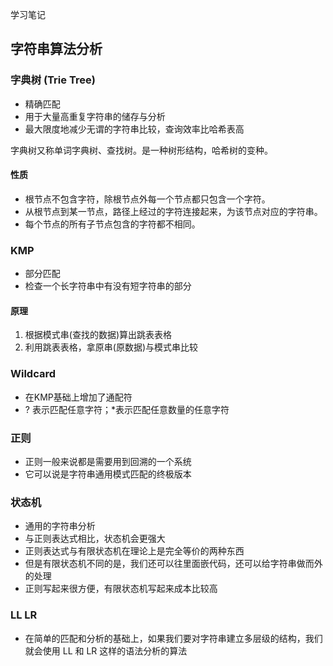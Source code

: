 学习笔记

## 字符串算法分析
### 字典树 (Trie Tree)
- 精确匹配
- 用于大量高重复字符串的储存与分析
- 最大限度地减少无谓的字符串比较，查询效率比哈希表高

字典树又称单词字典树、查找树。是一种树形结构，哈希树的变种。
#### 性质
- 根节点不包含字符，除根节点外每一个节点都只包含一个字符。
- 从根节点到某一节点，路径上经过的字符连接起来，为该节点对应的字符串。
- 每个节点的所有子节点包含的字符都不相同。
### KMP
- 部分匹配
- 检查一个长字符串中有没有短字符串的部分

#### 原理
1. 根据模式串(查找的数据)算出跳表表格
2. 利用跳表表格，拿原串(原数据)与模式串比较
### Wildcard 
- 在KMP基础上增加了通配符
- ? 表示匹配任意字符；*表示匹配任意数量的任意字符
### 正则
- 正则一般来说都是需要用到回溯的一个系统
- 它可以说是字符串通用模式匹配的终极版本
### 状态机
- 通用的字符串分析
- 与正则表达式相比，状态机会更强大
- 正则表达式与有限状态机在理论上是完全等价的两种东西
- 但是有限状态机不同的是，我们还可以往里面嵌代码，还可以给字符串做而外的处理
- 正则写起来很方便，有限状态机写起来成本比较高
### LL LR
- 在简单的匹配和分析的基础上，如果我们要对字符串建立多层级的结构，我们就会使用 LL 和 LR 这样的语法分析的算法
